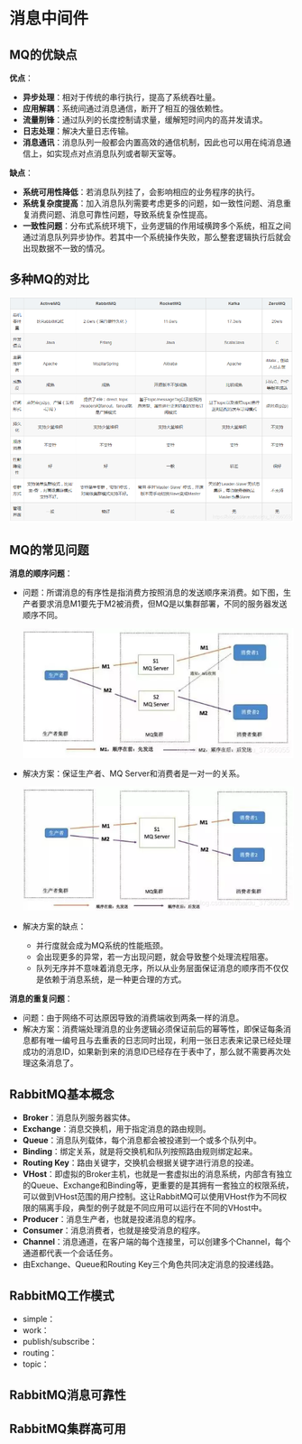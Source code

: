 # 消息中间件

## MQ的优缺点

**优点**：

* **异步处理**：相对于传统的串行执行，提高了系统吞吐量。
* **应用解耦**：系统间通过消息通信，断开了相互的强依赖性。
* **流量削锋**：通过队列的长度控制请求量，缓解短时间内的高并发请求。
* **日志处理**：解决大量日志传输。
* **消息通讯**：消息队列一般都会内置高效的通信机制，因此也可以用在纯消息通信上，如实现点对点消息队列或者聊天室等。

**缺点**：

* **系统可用性降低**：若消息队列挂了，会影响相应的业务程序的执行。
* **系统复杂度提高**：加入消息队列需要考虑更多的问题，如一致性问题、消息重复消费问题、消息可靠性问题，导致系统复杂性提高。
* **一致性问题**：分布式系统环境下，业务逻辑的作用域横跨多个系统，相互之间通过消息队列异步协作。若其中一个系统操作失败，那么整套逻辑执行后就会出现数据不一致的情况。



## 多种MQ的对比

![img](assets/20200314161912523.png)

 

## MQ的常见问题

**消息的顺序问题**：

* 问题：所谓消息的有序性是指消费方按照消息的发送顺序来消费。如下图，生产者要求消息M1要先于M2被消费，但MQ是以集群部署，不同的服务器发送顺序不同。

  ![img](assets/20200314161955861.png)

* 解决方案：保证生产者、MQ Server和消费者是一对一的关系。

  ![img](assets/20200314162007207.png)

* 解决方案的缺点：

  * 并行度就会成为MQ系统的性能瓶颈。
  * 会出现更多的异常，若一方出现问题，就会导致整个处理流程阻塞。
  * 队列无序并不意味着消息无序，所以从业务层面保证消息的顺序而不仅仅是依赖于消息系统，是一种更合理的方式。

**消息的重复问题**：

* 问题：由于网络不可达原因导致的消费端收到两条一样的消息。
* 解决方案：消费端处理消息的业务逻辑必须保证前后的幂等性，即保证每条消息都有唯一编号且与去重表的日志同时出现，利用一张日志表来记录已经处理成功的消息ID，如果新到来的消息ID已经存在于表中了，那么就不需要再次处理这条消息了。



## RabbitMQ基本概念

* **Broker**：消息队列服务器实体。
* **Exchange**：消息交换机，用于指定消息的路由规则。
* **Queue**：消息队列载体，每个消息都会被投递到一个或多个队列中。
* **Binding**：绑定关系，就是将交换机和队列按照路由规则绑定起来。
* **Routing Key**：路由关键字，交换机会根据关键字进行消息的投递。
* **VHost**：即虚拟的Broker主机，也就是一套虚拟出的消息系统，内部含有独立的Queue、Exchange和Binding等，更重要的是其拥有一套独立的权限系统，可以做到VHost范围的用户控制。这让RabbitMQ可以使用VHost作为不同权限的隔离手段，典型的例子就是不同应用可以运行在不同的VHost中。
* **Producer**：消息生产者，也就是投递消息的程序。
* **Consumer**：消息消费者，也就是接受消息的程序。
* **Channel**：消息通道，在客户端的每个连接里，可以创建多个Channel，每个通道都代表一个会话任务。
* 由Exchange、Queue和Routing Key三个角色共同决定消息的投递线路。



## RabbitMQ工作模式

* simple：
* work：
* publish/subscribe：
* routing：
* topic：



## RabbitMQ消息可靠性



## RabbitMQ集群高可用